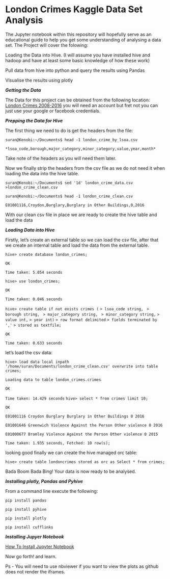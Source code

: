 # London Crimes Kaggle Data Set Analysis
The Jupyter notebook within this repository will hopefully serve as an educational guide to help you get some understanding of analysing a data set.
The Project will cover the folowing:

Loading the Data into Hive. (I will assume you have installed hive and hadoop and have at least some basic knowledge of how these work)

Pull data from  hive into python and query the results using Pandas

Visualise the results using plotly

***Getting the Data***

The Data for this project can be obtained from the following location: [London Crimes 2008-2016](https://www.kaggle.com/jboysen/london-crime)
you will need an account but fret not you can just use your google or facebook credentials. 

***Prepping the Data for Hive***

The first thing we need to do is get the headers from the file:

```suran@Kenobi:~/Documents$ head -1 london_crime_by_lsoa.csv```

```*lsoa_code,borough,major_category,minor_category,value,year,month*```

Take note of the headers as you will need them later. 

Now we finally strip the headers from the csv file as we do not need it when loading the data into the hive table.

```suran@Kenobi:~/Documents$ sed '1d' london_crime_data.csv >london_crime_clean.csv```

```suran@Kenobi:~/Documents$ head -1 london_crime_clean.csv```

```E01001116,Croydon,Burglary,Burglary in Other Buildings,0,2016```

With our clean csv file in place we are ready to create the hive table and load the data

***Loading Data into Hive***

Firstly, let’s create an external table so we can load the csv file, after that we create an internal table and load the data from the external table.

```hive> create database london_crimes;```

```OK```

```Time taken: 5.054 seconds```

```hive> use london_crimes;```

```OK```

```Time taken: 0.046 seconds```

```hive> create table if not exists crimes (```
    ```> lsoa_code string,```
   ``` > borough string,```
   ``` > major_category string,```
   ``` > minor_category string,```
    ```> value int,```
    ```> year int)```
    ```> row format delimited```
    ```> fields terminated by ','```
    ```> stored as textfile;```

```OK```

```Time taken: 0.633 seconds```

let’s load the csv data:

```hive> load data local inpath '/home/suran/Documents/london_crime_clean.csv' overwrite into table crimes;```

```Loading data to table london_crimes.crimes```

```OK```


```Time taken: 14.429 seconds```
```hive> select * from crimes limit 10;```

```OK```

```E01001116 Croydon Burglary Burglary in Other Buildings 0 2016```

```E01001646 Greenwich Violence Against the Person Other violence 0 2016```

```E01000677 Bromley Violence Against the Person Other violence 0 2015```


```Time taken: 1.935 seconds, Fetched: 10 row(s);```

looking good finally we can create the hive managed orc table:

```hive> create table londoncrimes stored as orc as Select * from crimes;```

Bada Boom Bada Bing! Your data is now ready to be analysed. 

***Installing plotly, Pandas and Pyhive***

From a command line  execute the following:

```pip install pandas```

```pip install pyhive```

```pip install plotly```

```pip install cufflinks```

***Installing Jupyer Notebook***

[How To Install Jupyter Notebook ](http://jupyter.readthedocs.io/en/latest/install.html)


Now go forth! and learn. 

Ps - You will need to use nbviewer if you want to view the plots as github does not render the iframes. 

